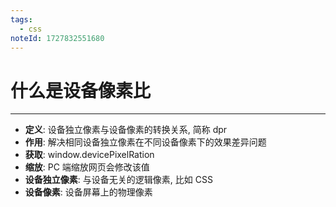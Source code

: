 ```yaml
---
tags:
  - css
noteId: 1727832551680
---
```

# 什么是设备像素比
---
- **定义**: 设备独立像素与设备像素的转换关系, 简称 dpr
- **作用**: 解决相同设备独立像素在不同设备像素下的效果差异问题
- **获取**: window.devicePixelRation
- **缩放**: PC 端缩放网页会修改该值 
- **设备独立像素**: 与设备无关的逻辑像素, 比如 CSS
- **设备像素**: 设备屏幕上的物理像素